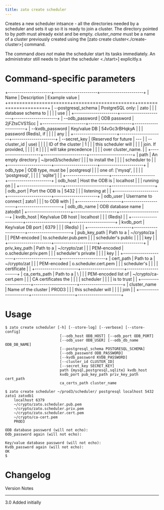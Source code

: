 ```yaml
---
title: zato create scheduler
---
```


Creates a new scheduler intsance - all the directories needed
by a scheduler and sets it up so it is ready to join a cluster. The directory pointed
to by *path* must already exist and be empty. *cluster_name* must be a name of
a cluster previously created using the [zato create cluster\<./create-cluster\>] command.

The command *does not* make the scheduler start its tasks immediately.
An administrator still needs to [start the scheduler \<./start\>] explicitly.s

Command-specific parameters
===========================

+----------------------+----------------------+----------------------+
| Name                 | Description          | Example value        |
+======================+======================+======================+
| \--postgresql_schema | PostgreSQL only:     | zato                 |
|                      | database schema to   |                      |
|                      | use                  |                      |
+----------------------+----------------------+----------------------+
| \--odb_password      | ODB password         | 2jFZtsCVS1Scc        |
+----------------------+----------------------+----------------------+
| \--kvdb_password     | Key/value DB         | 54vGc3rBHqkyA        |
|                      | password (Redis), if |                      |
|                      | any                  |                      |
+----------------------+----------------------+----------------------+
| \--secret_key        | (Reserved for future | \-\--                |
| \--cluster_id        | use)                 |                      |
|                      | ID of the cluster    | 1                    |
|                      | this scheduler will  |                      |
|                      | join. If provided,   |                      |
|                      | it                   |                      |
|                      | will take precedence |                      |
|                      | over cluster_name.   |                      |
+----------------------+----------------------+----------------------+
| path                 | An empty directory   | \~/prod3/scheduler/  |
|                      | to install the       |                      |
|                      | scheduler to         |                      |
+----------------------+----------------------+----------------------+
| odb_type             | ODB type, must be    | postgresql           |
|                      | one of: \[\'mysql\', |                      |
|                      | \'postgresql\',      |                      |
|                      | \'sqlite\'\]         |                      |
+----------------------+----------------------+----------------------+
| odb_host             | Host the ODB is      | localhost            |
|                      | running on           |                      |
+----------------------+----------------------+----------------------+
| odb_port             | Port the ODB is      | 5432                 |
|                      | listening at         |                      |
+----------------------+----------------------+----------------------+
| odb_user             | Username to connect  | zato1                |
|                      | to ODB with          |                      |
+----------------------+----------------------+----------------------+
| odb_db_name          | ODB database name    | zatodb1              |
+----------------------+----------------------+----------------------+
| kvdb_host            | Key/value DB host    | localhost            |
|                      | (Redis)              |                      |
+----------------------+----------------------+----------------------+
| kvdb_port            | Key/value DB port    | 6379                 |
|                      | (Redis)              |                      |
+----------------------+----------------------+----------------------+
| pub_key_path         | Path to a            | \~/crypto/za         |
|                      | PEM-encoded          | to.scheduler.pub.pem |
|                      | scheduler\'s public  |                      |
|                      | key                  |                      |
+----------------------+----------------------+----------------------+
| priv_key_path        | Path to a            | \~/crypto/zat        |
|                      | PEM-encoded          | o.scheduler.priv.pem |
|                      | scheduler\'s private |                      |
|                      | key                  |                      |
+----------------------+----------------------+----------------------+
| cert_path            | Path to a            | \~/crypto/zat        |
|                      | PEM-encoded          | o.scheduler.cert.pem |
|                      | scheduler\'s         |                      |
|                      | certificate          |                      |
+----------------------+----------------------+----------------------+
| ca_certs_path        | Path to a            | \                    |
|                      | PEM-encoded list of  | ~/crypto/ca-cert.pem |
|                      | CA certificates the  |                      |
|                      | scheduler            |                      |
|                      | is to trust          |                      |
+----------------------+----------------------+----------------------+
| cluster_name         | Name of the cluster  | PROD3                |
|                      | this scheduler will  |                      |
|                      | join                 |                      |
+----------------------+----------------------+----------------------+

Usage
=====

    $ zato create scheduler [-h] [--store-log] [--verbose] [--store-config]
                             [--odb_host ODB_HOST] [--odb_port ODB_PORT]
                             [--odb_user ODB_USER] [--odb_db_name ODB_DB_NAME]
                             [--postgresql_schema POSTGRESQL_SCHEMA]
                             [--odb_password ODB_PASSWORD]
                             [--kvdb_password KVDB_PASSWORD]
                             [--cluster_id CLUSTER_ID]
                             [--secret_key SECRET_KEY]
                             path {mysql,postgresql,sqlite} kvdb_host
                             kvdb_port pub_key_path priv_key_path cert_path
                             ca_certs_path cluster_name

    $ zato create scheduler ~/prod3/scheduler/ postgresql localhost 5432 zato1 zatodb1
        localhost 6379
        ~/crypto/zato.scheduler.pub.pem
        ~/crypto/zato.scheduler.priv.pem
        ~/crypto/zato.scheduler.cert.pem
        ~/crypto/ca-cert.pem
        PROD3

    ODB database password (will not echo):
    Odb_password again (will not echo):

    Key/value database password (will not echo):
    Kvdb_password again (will not echo):
    OK
    $

Changelog
=========

  Version   Notes
  --------- -----------------
  3.0       Added initially
